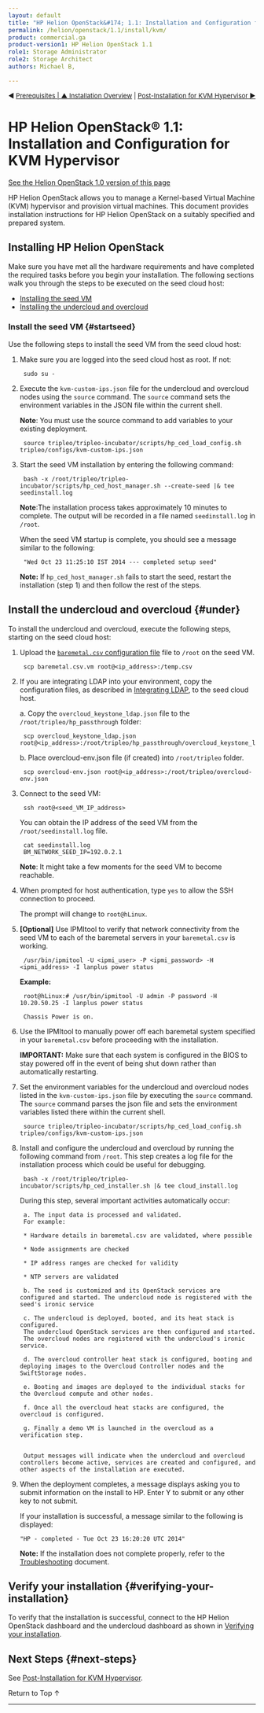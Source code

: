 ```yaml
---
layout: default
title: "HP Helion OpenStack&#174; 1.1: Installation and Configuration for KVM Hypervisor"
permalink: /helion/openstack/1.1/install/kvm/
product: commercial.ga
product-version1: HP Helion OpenStack 1.1
role1: Storage Administrator
role2: Storage Architect
authors: Michael B, 

---
```

<!--PUBLISHED-->


<script>

function PageRefresh {
onLoad="window.refresh"
}

PageRefresh();

</script>

<p style="font-size: small;"> &#9664; <a href="/helion/openstack/1.1/install/prereqs/">Prerequisites | <a href="/helion/openstack/1.1/install/overview/"> &#9650; Installation Overview</a> | <a href="/helion/openstack/1.1/install/post-kvm/">Post-Installation for KVM Hypervisor &#9654 </a></p> 

# HP Helion OpenStack&#174; 1.1: Installation and Configuration for KVM Hypervisor 
[See the Helion OpenStack 1.0 version of this page](/helion/openstack/install/kvm/)

HP Helion OpenStack allows you to manage a Kernel-based Virtual Machine (KVM) hypervisor and provision virtual machines. This document provides installation instructions for HP Helion OpenStack on a suitably specified and prepared system.

## Installing HP Helion OpenStack

Make sure you have met all the hardware requirements and have completed the required tasks before you begin your installation. The following sections walk you through the steps to be executed on the seed cloud host:

* [Installing the seed VM](#startseed)
* [Installing the undercloud and overcloud](#under)

### Install the seed VM {#startseed}

Use the following steps to install the seed VM from the seed cloud host:

1. Make sure you are logged into the seed cloud host as root. If not:
 
		sudo su -

2. Execute the `kvm-custom-ips.json` file for the undercloud and overcloud nodes using the `source` command. The `source` command sets the environment variables in the JSON file within the current shell. 

	**Note**: You must use the source command to add variables to your existing deployment.

		source tripleo/tripleo-incubator/scripts/hp_ced_load_config.sh tripleo/configs/kvm-custom-ips.json 

3. Start the seed VM installation by entering the following command:

		bash -x /root/tripleo/tripleo-incubator/scripts/hp_ced_host_manager.sh --create-seed |& tee seedinstall.log

	**Note**:The installation process takes approximately 10 minutes to complete. The output will be recorded in a file named `seedinstall.log` in `/root`.

	When the seed VM startup is complete, you should see a message similar to the following:

		"Wed Oct 23 11:25:10 IST 2014 --- completed setup seed" 

	**Note:** If `hp_ced_host_manager.sh` fails to start the seed, restart the installation (step 1) and then follow the rest of the steps.

## Install the undercloud and overcloud {#under}

To install the undercloud and overcloud, execute the following steps, starting on the seed cloud host:

1. Upload the [`baremetal.csv` configuration file](/helion/openstack/1.1/install/csv/) file to `/root` on the seed VM.

		scp baremetal.csv.vm root@<ip_address>:/temp.csv

2. If you are integrating LDAP into your environment, copy the configuration files, as described in [Integrating LDAP](/helion/openstack/1.1/services/identity/integrate-ldap/), to the seed cloud host.

	a. Copy the `overcloud_keystone_ldap.json` file to the `/root/tripleo/hp_passthrough` folder:

		scp overcloud_keystone_ldap.json root@<ip_address>:/root/tripleo/hp_passthrough/overcloud_keystone_ldap.json

	b. Place overcloud-env.json file (if created) into `/root/tripleo` folder.

		scp overcloud-env.json root@<ip_address>:/root/tripleo/overcloud-env.json


3. Connect to the seed VM:

		ssh root@<seed_VM_IP_address>

	You can obtain the IP address of the seed VM from the `/root/seedinstall.log` file.

		cat seedinstall.log
		BM_NETWORK_SEED_IP=192.0.2.1

	**Note**: It might take a few moments for the seed VM to become reachable. 

4. When prompted for host authentication, type `yes` to allow the SSH connection to proceed.

	The prompt will change to `root@hLinux`.

5. **[Optional]** Use IPMItool to verify that network connectivity from the seed VM to each of the baremetal servers in your `baremetal.csv` is working.

		/usr/bin/ipmitool -U <ipmi_user> -P <ipmi_password> -H <ipmi_address> -I lanplus power status

	**Example:** 

		root@hLinux:# /usr/bin/ipmitool -U admin -P password -H 10.20.50.25 -I lanplus power status

		Chassis Power is on.

6. Use the IPMItool to manually power off each baremetal system specified in your `baremetal.csv` before proceeding with the installation. 
    
	**IMPORTANT:** Make sure that each system is configured in the BIOS to stay powered off in the event of being shut down rather than automatically restarting.

7. Set the environment variables for the undercloud and overcloud nodes listed in the `kvm-custom-ips.json` file by executing the `source` command. The `source` command parses the json file and sets the environment variables listed there within the current shell.

		source tripleo/tripleo-incubator/scripts/hp_ced_load_config.sh tripleo/configs/kvm-custom-ips.json 

8. Install and configure the undercloud and overcloud by running the following command from `/root`. This step creates a log file for the installation process which could be useful for debugging.

		bash -x /root/tripleo/tripleo-incubator/scripts/hp_ced_installer.sh |& tee cloud_install.log

	During this step, several important activities automatically occur:

		a. The input data is processed and validated. 
		For example:

		* Hardware details in baremetal.csv are validated, where possible

		* Node assignments are checked

		* IP address ranges are checked for validity

		* NTP servers are validated

		b. The seed is customized and its OpenStack services are configured and started. The undercloud node is registered with the seed's ironic service
		
		c. The undercloud is deployed, booted, and its heat stack is configured.
		The undercloud OpenStack services are then configured and started.
		The overcloud nodes are registered with the undercloud's ironic service.
	
		d. The overcloud controller heat stack is configured, booting and deploying images to the Overcloud Controller nodes and the SwiftStorage nodes.

		e. Booting and images are deployed to the individual stacks for the Overcloud compute and other nodes.

		f. Once all the overcloud heat stacks are configured, the overcloud is configured.

		g. Finally a demo VM is launched in the overcloud as a verification step.

	
		Output messages will indicate when the undercloud and overcloud controllers become active, services are created and configured, and other aspects of the installation are executed. 

10. When the deployment completes, a message displays asking you to submit information on the install to HP. Enter Y to submit or any other key to not submit.

	If your installation is successful, a message similar to the following is displayed:

		"HP - completed - Tue Oct 23 16:20:20 UTC 2014"

	**Note:** If the installation does not complete properly, refer to the [Troubleshooting](/helion/openstack/1.1/services/troubleshooting/) document.


## Verify your installation {#verifying-your-installation}

To verify that the installation is successful, connect to the HP Helion OpenStack dashboard and the undercloud dashboard as shown in [Verifying your installation](/helion/openstack/1.1/install/verify/).

<!-- Not needed in 1.1
## Create projects for LDAP users {#ldap}

If you are integrating LDAP into your environment, you need to configure the Horizon dashboard for users. For more information, see *Configure Horizon* on the [Integrating LDAP page](/helion/openstack/1.1/services/identity/integrate-ldap/#horizon).
-->

## Next Steps {#next-steps}

See [Post-Installation for KVM Hypervisor](/helion/openstack/1.1/install/post-kvm/).

<a href="#top" style="padding:14px 0px 14px 0px; text-decoration: none;"> Return to Top &#8593; </a>


----
